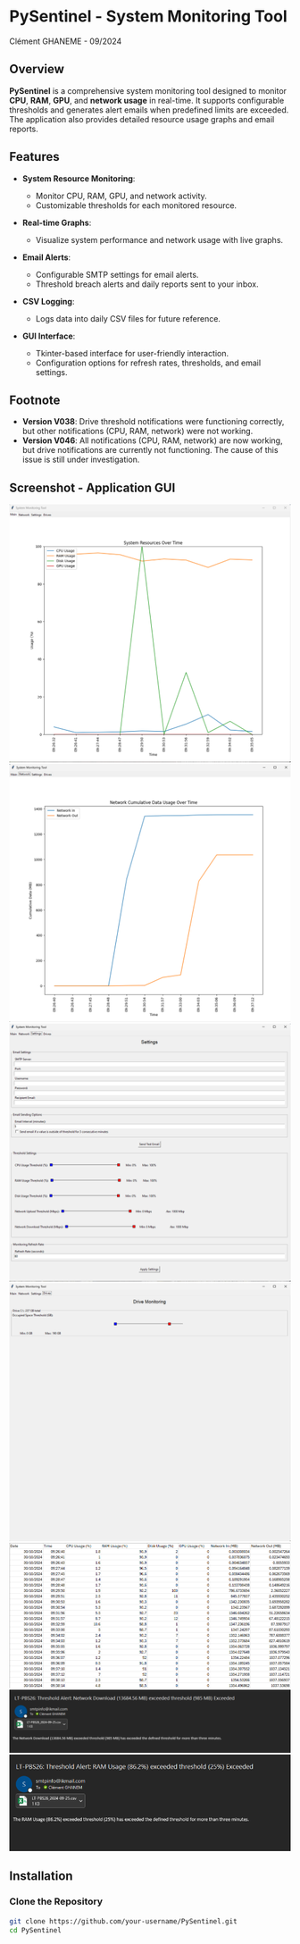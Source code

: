 # PySentinel - System Monitoring Tool

Clément GHANEME - 09/2024

## Overview

**PySentinel** is a comprehensive system monitoring tool designed to monitor **CPU**, **RAM**, **GPU**, and **network usage** in real-time. It supports configurable thresholds and generates alert emails when predefined limits are exceeded. The application also provides detailed resource usage graphs and email reports.

## Features

- **System Resource Monitoring**:  
  - Monitor CPU, RAM, GPU, and network activity.
  - Customizable thresholds for each monitored resource.
  
- **Real-time Graphs**:  
  - Visualize system performance and network usage with live graphs.
  
- **Email Alerts**:  
  - Configurable SMTP settings for email alerts.
  - Threshold breach alerts and daily reports sent to your inbox.
  
- **CSV Logging**:  
  - Logs data into daily CSV files for future reference.
  
- **GUI Interface**:  
  - Tkinter-based interface for user-friendly interaction.
  - Configuration options for refresh rates, thresholds, and email settings.
 
## Footnote

- **Version V038**: Drive threshold notifications were functioning correctly, but other notifications (CPU, RAM, network) were not working.
- **Version V046**: All notifications (CPU, RAM, network) are now working, but drive notifications are currently not functioning. The cause of this issue is still under investigation.

## Screenshot - Application GUI

![GUI](Screenshots/Screenshot_1.png)
![GUI](Screenshots/Screenshot_2.png)
![GUI](Screenshots/Screenshot_3.png)
![GUI](Screenshots/Screenshot_4.png)
![GUI](Screenshots/Screenshot_5.png)
![GUI](Screenshots/Screenshot_6.png)
![GUI](Screenshots/Screenshot_7.png)

## Installation

### Clone the Repository

```bash
git clone https://github.com/your-username/PySentinel.git
cd PySentinel

